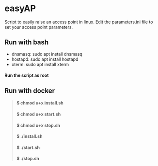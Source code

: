 # easyAP
Script to easily raise an access point in linux. Edit the parameters.ini file to set your access point parameters.

## Run with bash

* dnsmasq: sudo apt install dnsmasq
* hostapd: sudo apt install hostapd
* xterm: sudo apt install xterm

#### Run the script as root

## Run with docker

>#### $ chmod u+x install.sh
>#### $ chmod u+x start.sh
>#### $ chmod u+x stop.sh
>#### $ ./install.sh
>#### $ ./start.sh
>#### $ ./stop.sh
